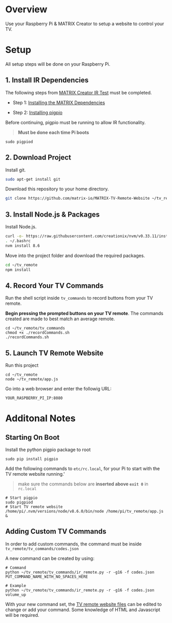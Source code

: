# Overview
Use your Raspberry Pi & MATRIX Creator to setup a website to control your TV.

# Setup
All setup steps will be done on your Raspberry Pi.
## 1. Install IR Dependencies

The following steps from 
[MATRIX Creator IR Test](https://github.com/matrix-io/matrix-creator-ir-test)
 must be completed.

 - Step 1: [Installing the MATRIX Dependencies](https://github.com/matrix-io/matrix-creator-ir-test#1-installing-the-matrix-dependencies)
 
 - Step 2: [Installing pigpio](https://github.com/matrix-io/matrix-creator-ir-test#2-installing-pigpio)

 Before continuing, pigpio must be running to allow IR functionality. 
 
 > **Must be done each time Pi boots**
```
sudo pigpiod
```

## 2. Download Project
Install git.
```bash
sudo apt-get install git
```
Download this repository to your home directory.
```bash
git clone https://github.com/matrix-io/MATRIX-TV-Remote-Website ~/tv_remote
```

## 3. Install Node.js & Packages
Install Node.js.
```bash
curl -o- https://raw.githubusercontent.com/creationix/nvm/v0.33.11/install.sh | bash
. ~/.bashrc
nvm install 8.6
```
Move into the project folder and download the required packages.
```bash
cd ~/tv_remote
npm install
```

## 4. Record Your TV Commands
Run the shell script inside `tv_commands` to record buttons from your TV remote. 

**Begin pressing the prompted buttons on your TV remote**. The commands created are made to best match an average remote.

```
cd ~/tv_remote/tv_commands
chmod +x ./recordCommands.sh
./recordCommands.sh
```

## 5. Launch TV Remote Website
Run this project
```shell
cd ~/tv_remote
node ~/tv_remote/app.js
```

Go into a web browser and enter the followig URL:

`YOUR_RASPBERRY_PI_IP:8080`

# Additonal Notes
## Starting On Boot
Install the python pigpio package to root
```
sudo pip install pigpio
```

Add the following commands to `etc/rc.local`, for your Pi to start with the TV remote website running.'
> make sure the commands below are **inserted above `exit 0`** in `rc.local`
```
# Start pigpio
sudo pigpiod
# Start TV remote website
/home/pi/.nvm/versions/node/v8.6.0/bin/node /home/pi/tv_remote/app.js &
```

## Adding Custom TV Commands
In order to add custom commands, the command must be inside `tv_remote/tv_commands/codes.json`

A new command can be created by using:
```shell
# Command
python ~/tv_remote/tv_commands/ir_remote.py -r -g16 -f codes.json PUT_COMMAND_NAME_WITH_NO_SPACES_HERE

# Example
python ~/tv_remote/tv_commands/ir_remote.py -r -g16 -f codes.json volume_up
```

With your new command set, the [TV remote website files](https://github.com/matrix-io/MATRIX-TV-Remote-Website/tree/master/public) can be edited to change or add your command. Some knowledge of HTML and Javascript will be required.
